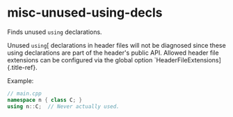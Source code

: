 # misc-unused-using-decls

Finds unused `using` declarations.

Unused `using`[ declarations in header files will not be diagnosed since
these using declarations are part of the header\'s public API. Allowed
header file extensions can be configured via the global option
\`HeaderFileExtensions]{.title-ref}.

Example:

```c++
// main.cpp
namespace n { class C; }
using n::C;  // Never actually used.
```
